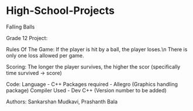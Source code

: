 High-School-Projects
====================

Falling Balls

Grade 12 Project:

Rules Of The Game:
If the player is hit by a ball, the player loses.\n
There is only one loss allowed per game.

Scoring:
The longer the player survives, the higher the scor (specifically time survived -> score)

Code:
Language - C++
Packages required - Allegro (Graphics handling package)
Compiler Used - Dev C++ (Version number to be added)

Authors:
Sankarshan Mudkavi, 
Prashanth Bala

